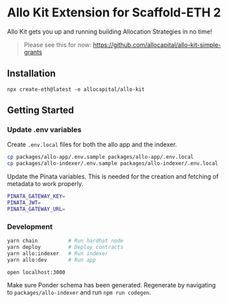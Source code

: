 # Allo Kit Extension for Scaffold-ETH 2

Allo Kit gets you up and running building Allocation Strategies in no time!

> Please see this for now: https://github.com/allocapital/allo-kit-simple-grants

## Installation

`npx create-eth@latest -e allocapital/allo-kit`

## Getting Started

### Update .env variables

Create `.env.local` files for both the allo app and the indexer.

```sh
cp packages/allo-app/.env.sample packages/allo-app/.env.local
cp packages/allo-indexer/.env.sample packages/allo-indexer/.env.local
```

Update the Pinata variables. This is needed for the creation and fetching of metadata to work properly.

```sh
PINATA_GATEWAY_KEY=
PINATA_JWT=
PINATA_GATEWAY_URL=
```

### Development

```sh
yarn chain          # Run hardhat node
yarn deploy         # Deploy contracts
yarn allo:indexer   # Run indexer
yarn allo:dev       # Run app

open localhost:3000
```

Make sure Ponder schema has been generated. Regenerate by navigating to `packages/allo-indexer` and run `npm run codegen`.

